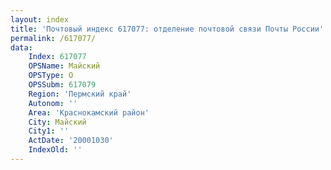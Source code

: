 ```yaml
---
layout: index
title: 'Почтовый индекс 617077: отделение почтовой связи Почты России'
permalink: /617077/
data:
    Index: 617077
    OPSName: Майский
    OPSType: О
    OPSSubm: 617079
    Region: 'Пермский край'
    Autonom: ''
    Area: 'Краснокамский район'
    City: Майский
    City1: ''
    ActDate: '20001030'
    IndexOld: ''
---
```

